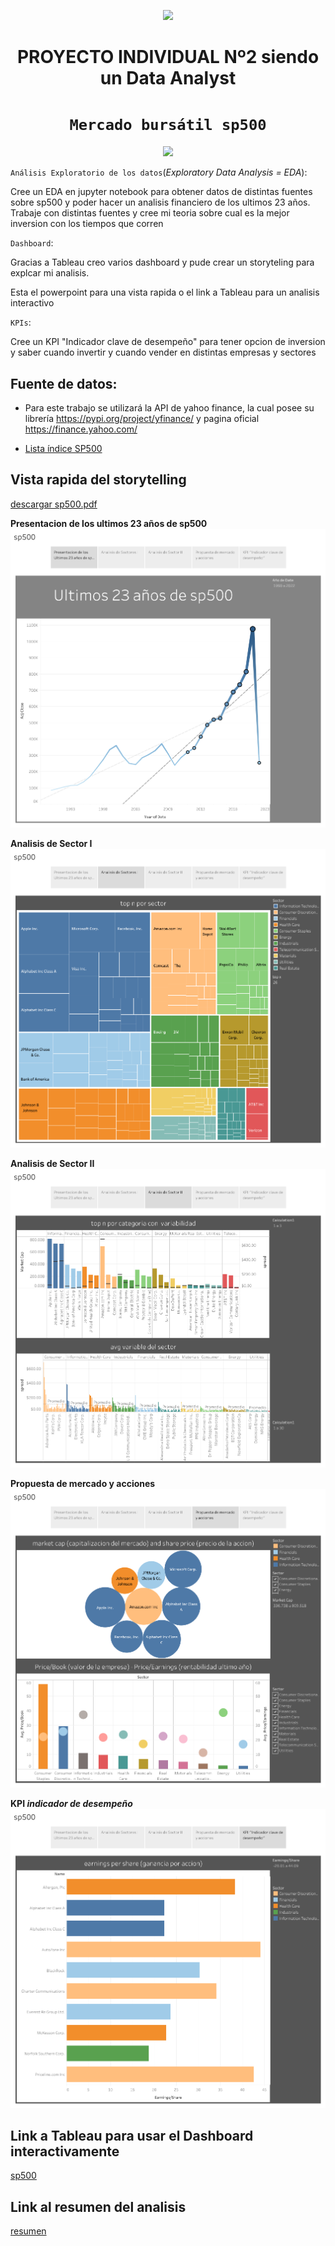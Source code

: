 <p align='center'>
<img src ="https://d31uz8lwfmyn8g.cloudfront.net/Assets/logo-henry-white-lg.png">
<p>

<h1 align='center'>
 <b>PROYECTO INDIVIDUAL Nº2 siendo un Data Analyst</b>
</h1>

# <h1 align="center">**`Mercado bursátil sp500`**</h1>

<p align='center'>
<img src = 'https://m.foolcdn.com/media/dubs/original_images/Intro_slide_-_digital_stock_chart_going_up_-_source_getty.jpg' height = 200>
<p>

`Análisis Exploratorio de los datos`(_Exploratory Data Analysis = EDA_):

Cree un EDA en jupyter notebook para obtener datos de distintas fuentes sobre sp500 y poder hacer un analisis financiero
de los ultimos 23 años.
Trabaje con distintas fuentes y cree mi teoria sobre cual es la mejor inversion con los tiempos que corren

`Dashboard`:

Gracias a Tableau creo varios dashboard y pude crear un storyteling para explcar mi analisis.

Esta el powerpoint para una vista rapida o el link a Tableau para un analisis interactivo

`KPIs`:

Cree un KPI "Indicador clave de desempeño" para tener opcion de inversion y saber cuando invertir y cuando vender en distintas
empresas y sectores

## Fuente de datos:

- Para este trabajo se utilizará la API de yahoo finance, la cual posee su librería https://pypi.org/project/yfinance/ y
  pagina oficial https://finance.yahoo.com/

- [Lista índice SP500](https://www.google.com/url?q=https://en.wikipedia.org/wiki/List_of_S%2526P_500_companies&sa=D&source=docs&ust=1676566032938438&usg=AOvVaw3J6gZYtEH8xJABTCf0pYqO)


## Vista rapida del storytelling 
[descargar sp500.pdf ](tableau/sp500.pdf)

**Presentacion de los ultimos 23 años de sp500**
![img_1](tableau/sp500.png)

**Analisis de Sector I**
![img_2](tableau/sp500%20(1).png)

**Analisis de Sector II**
![img_2](tableau/sp500%20(2).png)

**Propuesta de mercado y acciones**
![img_3](tableau/sp500%20(3).png)

**KPI *indicador de desempeño***
![img_4](tableau/sp500%20(4).png)


## Link a Tableau para usar el Dashboard interactivamente
[sp500](https://public.tableau.com/views/sp500_16798321799250/sp500?:language=es-ES&:display_count=n&:origin=viz_shre_link)

## Link al resumen del analisis
[resumen](resumen.md)